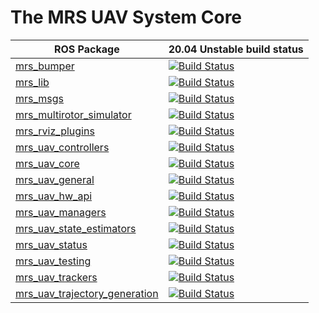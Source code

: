 # The MRS UAV System Core

| ROS Package                                                                               | 20.04 Unstable build status                                                                                                                                                         |
|-------------------------------------------------------------------------------------------|-------------------------------------------------------------------------------------------------------------------------------------------------------------------------------------|
| [mrs_bumper](https://github.com/ctu-mrs/mrs_bumper)                                       | [![Build Status](https://github.com/ctu-mrs/mrs_bumper/workflows/ros_package_build/badge.svg)](https://github.com/ctu-mrs/mrs_bumper/actions)                                       |
| [mrs_lib](https://github.com/ctu-mrs/mrs_lib)                                             | [![Build Status](https://github.com/ctu-mrs/mrs_lib/workflows/ros_package_build/badge.svg)](https://github.com/ctu-mrs/mrs_lib/actions)                                             |
| [mrs_msgs](https://github.com/ctu-mrs/mrs_msgs)                                           | [![Build Status](https://github.com/ctu-mrs/mrs_msgs/workflows/ros_package_build/badge.svg)](https://github.com/ctu-mrs/mrs_msgs/actions)                                           |
| [mrs_multirotor_simulator](https://github.com/ctu-mrs/mrs_multirotor_simulator)           | [![Build Status](https://github.com/ctu-mrs/mrs_multirotor_simulator/workflows/ros_package_build/badge.svg)](https://github.com/ctu-mrs/mrs_multirotor_simulator/actions)           |
| [mrs_rviz_plugins](https://github.com/ctu-mrs/mrs_rviz_plugins)                           | [![Build Status](https://github.com/ctu-mrs/mrs_rviz_plugins/workflows/ros_package_build/badge.svg)](https://github.com/ctu-mrs/mrs_rviz_plugins/actions)                           |
| [mrs_uav_controllers](https://github.com/ctu-mrs/mrs_uav_controllers)                     | [![Build Status](https://github.com/ctu-mrs/mrs_uav_controllers/workflows/ros_package_build/badge.svg)](https://github.com/ctu-mrs/mrs_uav_controllers/actions)                     |
| [mrs_uav_core](https://github.com/ctu-mrs/mrs_uav_core)                                   | [![Build Status](https://github.com/ctu-mrs/mrs_uav_core/workflows/ros_package_build/badge.svg)](https://github.com/ctu-mrs/mrs_uav_core/actions)                                   |
| [mrs_uav_general](https://github.com/ctu-mrs/mrs_uav_general)                             | [![Build Status](https://github.com/ctu-mrs/mrs_uav_general/workflows/ros_package_build/badge.svg)](https://github.com/ctu-mrs/mrs_uav_general/actions)                             |
| [mrs_uav_hw_api](https://github.com/ctu-mrs/mrs_uav_hw_api)                               | [![Build Status](https://github.com/ctu-mrs/mrs_uav_hw_api/workflows/ros_package_build/badge.svg)](https://github.com/ctu-mrs/mrs_uav_hw_api/actions)                               |
| [mrs_uav_managers](https://github.com/ctu-mrs/mrs_uav_managers)                           | [![Build Status](https://github.com/ctu-mrs/mrs_uav_managers/workflows/ros_package_build/badge.svg)](https://github.com/ctu-mrs/mrs_uav_managers/actions)                           |
| [mrs_uav_state_estimators](https://github.com/ctu-mrs/mrs_uav_state_estimators)           | [![Build Status](https://github.com/ctu-mrs/mrs_uav_state_estimators/workflows/ros_package_build/badge.svg)](https://github.com/ctu-mrs/mrs_uav_state_estimators/actions)           |
| [mrs_uav_status](https://github.com/ctu-mrs/mrs_uav_status)                               | [![Build Status](https://github.com/ctu-mrs/mrs_uav_status/workflows/ros_package_build/badge.svg)](https://github.com/ctu-mrs/mrs_uav_status/actions)                               |
| [mrs_uav_testing](https://github.com/ctu-mrs/mrs_uav_testing)                             | [![Build Status](https://github.com/ctu-mrs/mrs_uav_testing/workflows/ros_package_build/badge.svg)](https://github.com/ctu-mrs/mrs_uav_testing/actions)                             |
| [mrs_uav_trackers](https://github.com/ctu-mrs/mrs_uav_trackers)                           | [![Build Status](https://github.com/ctu-mrs/mrs_uav_trackers/workflows/ros_package_build/badge.svg)](https://github.com/ctu-mrs/mrs_uav_trackers/actions)                           |
| [mrs_uav_trajectory_generation](https://github.com/ctu-mrs/mrs_uav_trajectory_generation) | [![Build Status](https://github.com/ctu-mrs/mrs_uav_trajectory_generation/workflows/ros_package_build/badge.svg)](https://github.com/ctu-mrs/mrs_uav_trajectory_generation/actions) |

